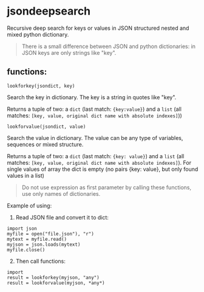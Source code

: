 # jsondeepsearch

Recursive deep search for keys or values in JSON structured nested and mixed python dictionary.

> There is a small difference between JSON and python dictionaries: in JSON keys are only strings like "key".


## functions:

``` lookforkey(jsondict, key) ```

Search the key in dictionary. The key is a string in quotes like "key".

Returns a tuple of two: a ```dict``` (last match: ```{key:value}```) and a ```list``` (all matches: ```[key, value, original dict name with absolute indexes]```)) 

``` lookforvalue(jsondict, value) ```

Search the value in dictionary. The value can be any type of variables, sequences or mixed structure. 

Returns a tuple of two: a ```dict``` (last match: ```{key: value}```) and a ```list``` (all matches: ```[key, value, original dict name with absolute indexes]```). 
For single values of array the dict is empty (no pairs {key: value}, but only found values in a list)

> Do not use expression as first parameter by calling these functions, use only names of dictionaries.

Example of using:

1) Read JSON file and convert it to dict: 
```
import json
myfile = open("file.json"), "r")
mytext = myfile.read()
myjson = json.loads(mytext)
myfile.close()
```

2) Then call functions:
```
import 
result = lookforkey(myjson, "any")
result = lookforvalue(myjson, *any*)
```

